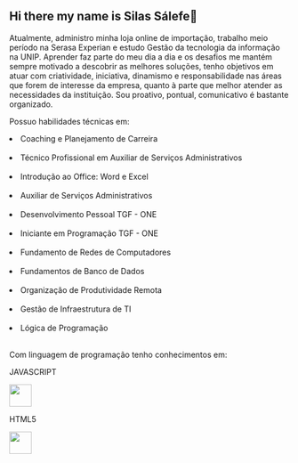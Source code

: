 ## Hi there my name is Silas Sálefe👋
Atualmente, administro minha loja online de importação, trabalho meio período na Serasa Experian e estudo Gestão da tecnologia da informação na UNIP. Aprender faz parte do meu dia a dia e os desafios me mantém sempre motivado a descobrir as melhores soluções, tenho objetivos em atuar com criatividade, iniciativa, dinamismo e responsabilidade nas áreas que forem de interesse da empresa, quanto à parte que melhor atender as necessidades da instituição. Sou proativo, pontual, comunicativo é bastante organizado.

<p>Possuo habilidades técnicas em:<br>
<li>Coaching e Planejamento de Carreira</li><br>
<li>Técnico Profissional em Auxiliar de Serviços
Administrativos</li><br>
<li>Introdução ao Office: Word e Excel</li><br>
<li>Auxiliar de Serviços Administrativos</li><br>
<li>Desenvolvimento Pessoal TGF - ONE</li><br>
<li>Iniciante em Programação TGF - ONE</li><br>
<li>Fundamento de Redes de Computadores</li><br>
<li>Fundamentos de Banco de Dados</li><br>
<li>Organização de Produtividade Remota</li><br>
<li>Gestão de Infraestrutura de TI</li><br>
<li>Lógica de Programação</li><br>
</p>

<p>Com linguagem de programação tenho conhecimentos em:</p>

<p>JAVASCRIPT</p><img src="https://cdn.jsdelivr.net/gh/devicons/devicon@latest/icons/javascript/javascript-original.svg" width="40" height="40"/>

<p>HTML5</p><img src="https://cdn.jsdelivr.net/gh/devicons/devicon@latest/icons/html5/html5-original.svg" width="40" height="40"/>
          
          

